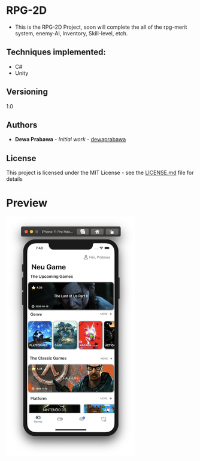 # RPG-2D


* This is the RPG-2D Project, soon will complete the all of the rpg-merit system, enemy-AI, Inventory, Skill-level, etch.

## Techniques implemented:
* C#
* Unity


## Versioning

1.0

## Authors

* **Dewa Prabawa** - *Initial work* - [dewaprabawa](https://github.com/dewaprabawa)


## License

This project is licensed under the MIT License - see the [LICENSE.md](LICENSE.md) file for details
# Preview 

![](https://github.com/dewaprabawa/IOSfundamentalSubmission/blob/master/1.png) 
